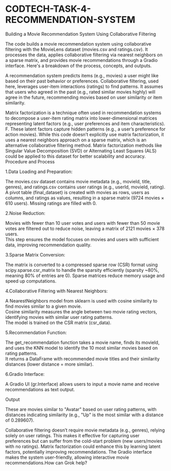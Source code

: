 # CODTECH-TASK-4-RECOMMENDATION-SYSTEM


Building a Movie Recommendation System Using Collaborative Filtering

The code builds a movie recommendation system using collaborative filtering with the MovieLens dataset (movies.csv and ratings.csv). It processes the data, applies collaborative filtering via nearest neighbors on a sparse matrix, and provides movie recommendations through a Gradio interface. Here's a breakdown of the process, concepts, and outputs.<br/>

A recommendation system predicts items (e.g., movies) a user might like based on their past behavior or preferences. Collaborative filtering, used here, leverages user-item interactions (ratings) to find patterns. It assumes that users who agreed in the past (e.g., rated similar movies highly) will agree in the future, recommending movies based on user similarity or item similarity.<br/>

Matrix factorization is a technique often used in recommendation systems to decompose a user-item rating matrix into lower-dimensional matrices representing latent factors (e.g., user preferences and item characteristics). F. These latent factors capture hidden patterns (e.g., a user’s preference for action movies). While this code doesn’t explicitly use matrix factorization, it uses a nearest neighbors approach on a sparse matrix, which is an alternative collaborative filtering method. Matrix factorization methods like Singular Value Decomposition (SVD) or Alternating Least Squares (ALS) could be applied to this dataset for better scalability and accuracy.<br/>
Procedure and Process<br/>

1.Data Loading and Preparation:<br/>

The movies.csv dataset contains movie metadata (e.g., movieId, title, genres), and ratings.csv contains user ratings (e.g., userId, movieId, rating).<br/>
A pivot table (final_dataset) is created with movies as rows, users as columns, and ratings as values, resulting in a sparse matrix (9724 movies × 610 users). Missing ratings are filled with 0.<br/>


2.Noise Reduction:<br/>

Movies with fewer than 10 user votes and users with fewer than 50 movie votes are filtered out to reduce noise, leaving a matrix of 2121 movies × 378 users.<br/>
This step ensures the model focuses on movies and users with sufficient data, improving recommendation quality.<br/>


3.Sparse Matrix Conversion:<br/>

The matrix is converted to a compressed sparse row (CSR) format using scipy.sparse.csr_matrix to handle the sparsity efficiently (sparsity ~80%, meaning 80% of entries are 0).
Sparse matrices reduce memory usage and speed up computations.<br/>


4.Collaborative Filtering with Nearest Neighbors:<br/>

A NearestNeighbors model from sklearn is used with cosine similarity to find movies similar to a given movie.<br/>
Cosine similarity measures the angle between two movie rating vectors, identifying movies with similar user rating patterns.<br/>
The model is trained on the CSR matrix (csr_data).<br/>


5.Recommendation Function:<br/>

The get_recommendation function takes a movie name, finds its movieId, and uses the KNN model to identify the 10 most similar movies based on rating patterns.<br/>
It returns a DataFrame with recommended movie titles and their similarity distances (lower distance = more similar).<br/>


6.Gradio Interface:<br/>

A Gradio UI (gr.Interface) allows users to input a movie name and receive recommendations as text output.<br/>



Output

These are movies similar to "Avatar" based on user rating patterns, with distances indicating similarity (e.g., "Up" is the most similar with a distance of 0.289607).<br/>

Collaborative filtering doesn’t require movie metadata (e.g., genres), relying solely on user ratings. This makes it effective for capturing user preferences but can suffer from the cold-start problem (new users/movies with no ratings). Matrix factorization could enhance this by learning latent factors, potentially improving recommendations. The Gradio interface makes the system user-friendly, allowing interactive movie recommendations.How can Grok help?

